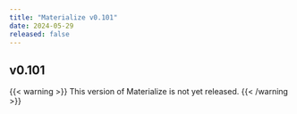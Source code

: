 ```yaml
---
title: "Materialize v0.101"
date: 2024-05-29
released: false
---
```


## v0.101

{{< warning >}}
This version of Materialize is not yet released.
{{< /warning >}}

